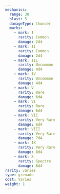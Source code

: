 ```yaml
---
mechanics:
  range: 30
  blast: 5
  damageType: thunder
  marks:
    - mark: I
      rarity: Common
      damage: 2d4
    - mark: II
      rarity: Common
      damage: 2d4
    - mark: III
      rarity: Uncommon
      damage: 4d4
    - mark: IV
      rarity: Uncommon
      damage: 4d4
    - mark: V
      rarity: Rare
      damage: 6d4
    - mark: VI
      rarity: Rare
      damage: 6d4
    - mark: VII
      rarity: Very Rare
      damage: 6d4
    - mark: VIII
      rarity: Very Rare
      damage: 7d4
    - mark: IX
      rarity: Very Rare
      damage: 8d4
    - mark: X
      rarity: Spectre
      damage: 8d4
rarity: varies
type: grenade
cost: Varies
weight: 1
---
```

